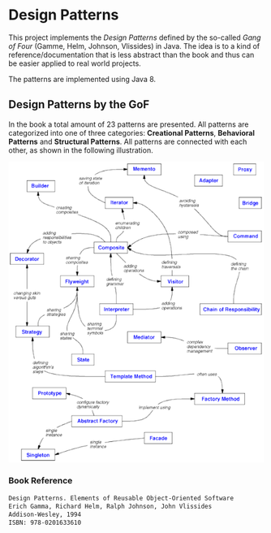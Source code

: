 # Design Patterns

This project implements the _Design Patterns_ defined by the so-called _Gang of Four_ (Gamme, Helm, Johnson,
Vlissides) in Java. The idea is to a kind of reference/documentation that is less abstract than the book and thus
can be easier applied to real world projects.

The patterns are implemented using Java 8.

## Design Patterns by the GoF

In the book a total amount of 23 patterns are presented. All patterns are categorized into one of three categories:
**Creational Patterns**, **Behavioral Patterns** and **Structural Patterns**. All patterns are connected with each other,
as shown in the following illustration.

![Design Patterns Overview](src/main/resources/overview.png)

### Book Reference
```
Design Patterns. Elements of Reusable Object-Oriented Software
Erich Gamma, Richard Helm, Ralph Johnson, John Vlissides
Addison-Wesley, 1994
ISBN: 978-0201633610
```
